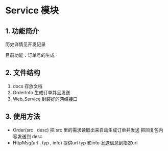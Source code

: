 # Service 模块

## 1. 功能简介

历史详情见开发记录

目前功能：订单号的生成

## 2. 文件结构

1. docs 存放文档
2. OrderInfo 生成订单并且发送
3. Web_Service 封装好的网络接口

## 3. 使用方法

- Order(src , desc) 把 src 里的需求读取出来自动生成订单并发送 把回复包内容发送到 desc
- HttpMsg(url , typ , info) 提供url typ 和info 发送信息到指定url
